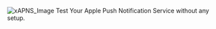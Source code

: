 
![xAPNS_Image](https://github.com/greenSyntax/apnsPHP/blob/master/xapns_image.jpg)
Test Your Apple Push Notification Service without any setup. 
